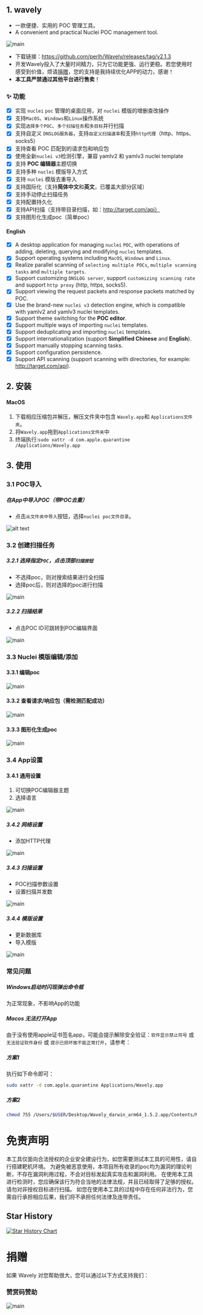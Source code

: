 ## 1. wavely

- 一款便捷、实用的 POC 管理工具。
- A convenient and practical Nuclei POC management tool.


![main](imgs/2.png)

- 下载链接：https://github.com/perlh/Wavely/releases/tag/v2.1.3
- 开发Wavely投入了大量时间精力，只为它功能更强、运行更稳。若您使用时感受到价值，烦请[捐赠](#捐赠)，您的支持是我持续优化APP的动力，感谢！ 
- **本工具严禁通过其他平台进行售卖**！


### ✨ 功能
- [x] 实现 `nuclei` `poc` 管理的桌面应用，对 `nuclei` 模版的增删查改操作
- [x] 支持`MacOS`、`Windows`和`Linux`操作系统
- [x] 实现`选择多个POC`、`多个扫描任务`和`多目标`并行扫描
- [x] 支持自定义 `DNSLOG服务器`，支持`自定义扫描速率`和支持`http代理`（http、https、socks5）
- [x] 支持查看 POC 匹配到的请求包和响应包
- [x] 使用全新`nuclei v3`检测引擎，兼容 yamlv2 和 yamlv3 nuclei template
- [x] 支持 **POC 编辑器**主题切换
- [x] 支持多种 `nuclei` 模版导入方式
- [x] 支持 `nuclei` 模版去重导入
- [x] 支持国际化（支持**简体中文**和**英文**，已覆盖大部分区域）
- [x] 支持手动停止扫描任务
- [x] 支持配置持久化
- [x] 支持API扫描（支持带目录扫描，如：http://target.com/api）
- [x] 支持图形化生成poc（简单poc）

#### English

- [x] A desktop application for managing `nuclei` `POC`, with operations of adding, deleting, querying and modifying `nuclei` templates.
- [x] Support operating systems including `MacOS`, `Windows` and `Linux`.
- [x] Realize parallel scanning of `selecting multiple POCs`, `multiple scanning tasks` and `multiple targets`.
- [x] Support customizing `DNSLOG server`, support `customizing scanning rate` and support `http proxy` (http, https, socks5).
- [x] Support viewing the request packets and response packets matched by POC.
- [x] Use the brand-new `nuclei v3` detection engine, which is compatible with yamlv2 and yamlv3 nuclei templates.
- [x] Support theme switching for the **POC editor**.
- [x] Support multiple ways of importing `nuclei` templates.
- [x] Support deduplicating and importing `nuclei` templates.
- [x] Support internationalization (support **Simplified Chinese** and **English**).
- [x] Support manually stopping scanning tasks.
- [x] Support configuration persistence.
- [x] Support API scanning (support scanning with directories, for example: http://target.com/api). 

## 2. 安装
#### MacOS
1. 下载相应压缩包并解压，解压文件夹中包含 `Wavely.app`和 `Applications文件夹`。
2. 将`Wavely.app`拖到`Applications文件夹`中
3. 终端执行:`sudo xattr -d com.apple.quarantine /Applications/Wavely.app`

## 3. 使用
### 3.1 POC导入
##### 在App中导入POC（带POC去重）
- 点击`从文件夹中导入`按钮，选择`nuclei poc文件目录`。

![alt text](imgs/view1.png)

### 3.2 创建扫描任务
##### 3.2.1 选择指定`POC`，点击顶部`扫描按钮`
- 不选择poc，则对搜索结果进行全扫描
- 选择poc后，则对选择的poc进行扫描

![main](imgs/view2.png)
##### 3.2.2 扫描结果
- 点击POC ID可跳转到POC编辑界面

![main](imgs/1.png)


###  3.3 Nuclei 模版编辑/添加
#### 3.3.1 编辑poc
![main](imgs/4.png)

####  3.3.2  查看请求/响应包（需检测匹配成功）
![main](imgs/3.png)

####  3.3.3  图形化生成poc
![main](imgs/5.png)


### 3.4 App设置
#### 3.4.1 通用设置
1. 可切换POC编辑器主题
2. 选择语言

![main](imgs/view7.png)
##### 3.4.2 网络设置
- 添加HTTP代理

![main](imgs/view8.png)

##### 3.4.3 扫描设置
- POC扫描参数设置
- 设置扫描并发数

![main](imgs/view9.png)
##### 3.4.4  模版设置
- 更新数据库
- 导入模版

![main](imgs/view10.png)








### 常见问题
##### Windows启动时闪现弹出命令框
为正常现象，不影响App的功能
#####  Macos 无法打开App
由于没有使用apple证书签名app，可能会提示解除安全验证：`软件显示禁止符号` 或 `无法验证软件身份` 或 `提示已损坏故不能正常打开`，请参考：

##### 方案1
执行如下命令即可：
``` bash
sudo xattr -d com.apple.quarantine Applications/Wavely.app
```
##### 方案2
``` bash
chmod 755 /Users/$USER/Desktop/Wavely_darwin_arm64_1.5.2.app/Contents/MacOS/Wavely
```

# 免责声明
本工具仅面向合法授权的企业安全建设行为，如您需要测试本工具的可用性，请自行搭建靶机环境。 为避免被恶意使用，本项目所有收录的poc均为漏洞的理论判断，不存在漏洞利用过程，不会对目标发起真实攻击和漏洞利用。 在使用本工具进行检测时，您应确保该行为符合当地的法律法规，并且已经取得了足够的授权。请勿对非授权目标进行扫描。 如您在使用本工具的过程中存在任何非法行为，您需自行承担相应后果，我们将不承担任何法律及连带责任。

## Star History

[![Star History Chart](https://api.star-history.com/svg?repos=perlh/wavely&type=Date)](https://star-history.com/#perlh/wavely&Date)

# 捐赠
如果 Wavely 对您帮助很大，您可以通过以下方式支持我们：

### 赞赏码赞助
![main](imgs/sponsor.jpg)